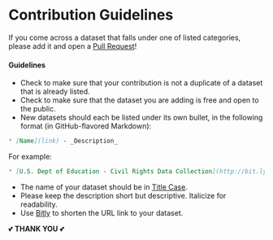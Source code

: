 # Contribution Guidelines

If you come across a dataset that falls under one of listed categories, please add it and open a [Pull Request](https://help.github.com/articles/about-pull-requests/)!

#### Guidelines
* Check to make sure that your contribution is not a duplicate of a dataset that is already listed.
* Check to make sure that the dataset you are adding is free and open to the public.
* New datasets should each be listed under its own bullet, in the following format (in GitHub-flavored Markdown):

```Markdown
* [Name](link) - _Description_
```
For example:

```Markdown
* [U.S. Dept of Education - Civil Rights Data Collection](http://bit.ly/2CZH8sE) - _Data on enrollment, staffing, test scores, etc._
```

* The name of your dataset should be in [Title Case](http://titlecapitalization.com/).
* Please keep the description short but descriptive. Italicize for readability.
* Use [Bitly](https://bitly.com/) to shorten the URL link to your dataset.

:two_hearts: **THANK YOU** :two_hearts:
